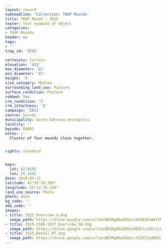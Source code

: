```yaml
---
layout: record
subheadline: 'Collection: TRAP Mounds'
title: TRAP Mound - 3525
teaser: Test example of object
categories:
- TRAP Mounds
header: no
tags:
- ''
trap_id: '3525'

certainty: Certain
elevation: '433'
max_diameter: '21'
min_diameter: '21'
height: '5'
size_category: Medium
surrounding_land_use: Pasture
surface_condition: Pasture
robbed: Yes
crm_condition: '2'
crm_intactness: '2'
campaign: '2011'
source: Survey
municipality: Gorno Sahrane necropolis
locality: ''
bgcode: DS001
notes: |-
  Cluster of four mounds close together.


rights: standard


maps:
  lat: 42.6285
  lon: 25.2442
date: 2018-04-11
latitude: 42°39'19.399"
longitude: 25°13'15.724"
land_use_source: Photo
photo: Good
bg_code: ''
akb_code: ''
images:
- title: 3525_Overview_S.dng
  image_path: https://drive.google.com/uc?id=0B3Rg88wZDQsccHlDZ2FxWVJfNGM
- title: 3525-3346-3527_Overview_SW.dng
  image_path: https://drive.google.com/uc?id=0B3Rg88wZDQscR0ZFczJXblJjLVU
- title: 3525_Detail_RT.dng
  image_path: https://drive.google.com/uc?id=0B3Rg88wZDQscc1I2X1lyd0dJZ2c
---
```

